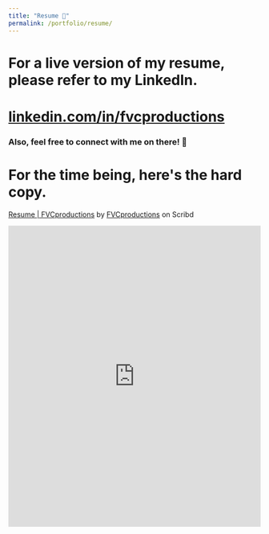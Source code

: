 ```yaml
---
title: "Resume 📄"
permalink: /portfolio/resume/
---
```


# For a live version of my resume, please refer to my LinkedIn.

<h1><i class="fa fa-linkedin-square"></i> <a href="http://linkedin.com/in/fvcproductions" target="_blank">linkedin.com/in/fvcproductions</a></h1>

### Also, feel free to connect with me on there! 👥

# For the time being, here's the hard copy.

<p><a title="View Resume | FVCproductions on Scribd" href="https://www.scribd.com/document/324348340/Resume-FVCproductions#from_embed">Resume | FVCproductions</a> by <a title="View FVCproductions's profile on Scribd" href="https://www.scribd.com/user/194063411/FVCproductions#from_embed">FVCproductions</a> on Scribd</p>

<iframe class="scribd_iframe_embed" src="https://www.scribd.com/embeds/324348340/content?start_page=1&view_mode=scroll&access_key=key-WoN8XzkEzwtXxpGBkwM1&show_recommendations=true" data-auto-height="false" data-aspect-ratio="0.7729220222793488" scrolling="no" id="doc_50901" width="100%" height="600" frameborder="0"></iframe>